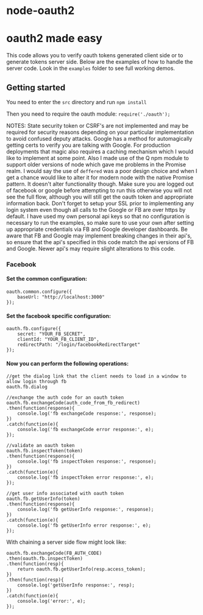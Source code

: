 node-oauth2
===========

# oauth2 made easy

This code allows you to verify oauth tokens generated client side or to generate tokens server side.  Below are the examples of how to handle the server code.  Look in the `examples` folder to see full working demos.

## Getting started

You need to enter the `src` directory and run `npm install`

Then you need to require the oauth module: `require('./oauth');`

NOTES: State security token or CSRF's are not implemented and may be required for security reasons depending on your particular implementation to avoid confused deputy attacks.  Google has a method for automagically getting certs to verify you are talking with Google.  For production deployments that magic also requires a caching mechanism which I would like to implement at some point.  Also I made use of the Q npm module to support older versions of node which gave me problems in the Promise realm.  I would say the use of `deffered` was a poor design choice and when I get a chance would like to alter it for modern node with the native Promise pattern.  It doesn't alter functionality though.  Make sure you are logged out of facebook or google before attempting to run this otherwise you will not see the full flow, although you will still get the oauth token and appropriate information back.  Don't forget to setup your SSL prior to implementing any login system even though all calls to the Google or FB are over https by default.  I have used my own personal api keys so that no configuration is necessary to run the examples, so make sure to use your own after setting up appropriate credentials via FB and Google developer dashboards.  Be aware that FB and Google may implement breaking changes in their api's, so ensure that the api's specified in this code match the api versions of FB and Google.  Newer api's may require slight alterations to this code.

### Facebook

#### Set the common configuration:

```
oauth.common.configure({
	baseUrl: "http://localhost:3000"
});
```

#### Set the facebook specific configuration:

```
oauth.fb.configure({
	secret: "YOUR_FB_SECRET",
	clientId: "YOUR_FB_CLIENT_ID",
	redirectPath: "/login/facebookRedirectTarget"
});
```

#### Now you can perform the following operations:

```
//get the dialog link that the client needs to load in a window to allow login through fb
oauth.fb.dialog
```

```
//exchange the auth code for an oauth token
oauth.fb.exchangeCode(auth_code_from_fb_redirect)
.then(function(response){
	console.log('fb exchangeCode response:', response);
})
.catch(function(e){
	console.log('fb exchangeCode error response:', e);
});
```

```
//validate an oauth token
oauth.fb.inspectToken(token)
.then(function(response){
	console.log('fb inspectToken response:', response);
})
.catch(function(e){
	console.log('fb inspectToken error response:', e);
});
```

```
//get user info associated with oauth token
oauth.fb.getUserInfo(token)
.then(function(response){
	console.log('fb getUserInfo response:', response);
})
.catch(function(e){
	console.log('fb getUserInfo error response:', e);
});
```

With chaining a server side flow might look like:
```
oauth.fb.exchangeCode(FB_AUTH_CODE)
.then(oauth.fb.inspectToken)
.then(function(resp){
	return oauth.fb.getUserInfo(resp.access_token);
})
.then(function(resp){
	console.log('getUserInfo response:', resp);
})
.catch(function(e){
	console.log('error:', e);
});
```